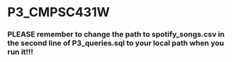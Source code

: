 # P3_CMPSC431W

### PLEASE remember to change the path to spotify_songs.csv in the second line of P3_queries.sql to your local path when you run it!!!
